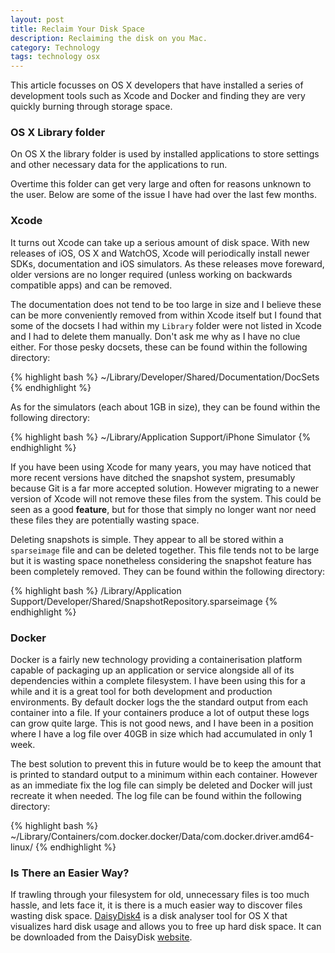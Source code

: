 ```yaml
---
layout: post
title: Reclaim Your Disk Space
description: Reclaiming the disk on you Mac.
category: Technology
tags: technology osx
---
```

This article focusses on OS X developers that have installed a series of
development tools such as Xcode and Docker and finding they are very quickly
burning through storage space.

### OS X Library folder

On OS X the library folder is used by installed applications to store settings
and other necessary data for the applications to run.

Overtime this folder can get very large and often for reasons unknown to the
user. Below are some of the issue I have had over the last few months.

### Xcode

It turns out Xcode can take up a serious amount of disk space. With new
releases of iOS, OS X and WatchOS, Xcode will periodically install newer SDKs,
documentation and iOS simulators. As these releases move foreward, older
versions are no longer required (unless working on backwards compatible apps)
and can be removed.

The documentation does not tend to be too large in size and I believe these can
be more conveniently removed from within Xcode itself but I found that some of
the docsets I had within my `Library` folder were not listed in Xcode and I had
to delete them manually. Don't ask me why as I have no clue either. For those
pesky docsets, these can be found within the following directory:

{% highlight bash %}
~/Library/Developer/Shared/Documentation/DocSets
{% endhighlight %}

As for the simulators (each about 1GB in size), they can be found within the
following directory:

{% highlight bash %}
~/Library/Application Support/iPhone Simulator
{% endhighlight %}

If you have been using Xcode for many years, you may have noticed that more
recent versions have ditched the snapshot system, presumably because Git is a
far more accepted solution. However migrating to a newer version of Xcode will
not remove these files from the system. This could be seen as a good
**feature**, but for those that simply no longer want nor need these files they
are potentially wasting space.

Deleting snapshots is simple. They appear to all be stored within a
`sparseimage` file and can be deleted together. This file tends not to be large
but it is wasting space nonetheless considering the snapshot feature has been
completely removed. They can be found within the following directory:

{% highlight bash %}
/Library/Application Support/Developer/Shared/SnapshotRepository.sparseimage
{% endhighlight %}

### Docker

Docker is a fairly new technology providing a containerisation platform capable
of packaging up an application or service alongside all of its dependencies
within a complete filesystem. I have been using this for a while and it is a
great tool for both development and production environments. By default docker
logs the the standard output from each container into a file. If your
containers produce a lot of output these logs can grow quite large. This is not
good news, and I have been in a position where I have a log file over 40GB in
size which had accumulated in only 1 week.

The best solution to prevent this in future would be to keep the amount that is
printed to standard output to a minimum within each container. However as an
immediate fix the log file can simply be deleted and Docker will just recreate
it when needed. The log file can be found within the following directory:

{% highlight bash %}
~/Library/Containers/com.docker.docker/Data/com.docker.driver.amd64-linux/
{% endhighlight %}

### Is There an Easier Way?

If trawling through your filesystem for old, unnecessary files is too much
hassle, and lets face it, it is there is a much easier way to discover files
wasting disk space. [DaisyDisk4](https://daisydiskapp.com/) is a disk analyser
tool for OS X that visualizes hard disk usage and allows you to free up hard
disk space. It can be downloaded from the DaisyDisk
[website](https://daisydiskapp.com/).
